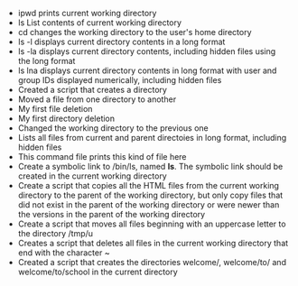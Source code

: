 * ipwd prints current working directory
* ls List contents of current working directory
* cd changes the working directory to the user's home directory
* ls -l displays current directory contents in a long format
* ls -la displays current directory contents, including hidden files using the long format
* ls lna displays current directory contents in long format with user and group IDs displayed numerically, including hidden files
* Created a script that creates a directory
* Moved a file from one directory to another
* My first file deletion
* My first directory deletion
* Changed the working directory to the previous one
* Lists all files from current and parent directoies in long format, including hidden files
* This command file prints this kind of file here
* Create a symbolic link to /bin/ls, named __ls__. The symbolic link should be created in the current working directory
* Create a script that copies all the HTML files from the current working directory to the parent of the working directory, but only copy files that did not exist in the parent of the working directory or were newer than the versions in the parent of the working directory
* Create a script that moves all files beginning with an uppercase letter to the directory /tmp/u
* Creates a script that deletes all files in the current working directory that end with the character ~
* Created a script that creates the directories welcome/, welcome/to/ and welcome/to/school in the current directory
